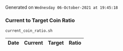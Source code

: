 Generated on `Wednesday 06-October-2021 at 19:45:18`

### Current to Target Coin Ratio
`current_coin_ratio.sh`

Date|Current|Target|Ratio
---|---|---|---
